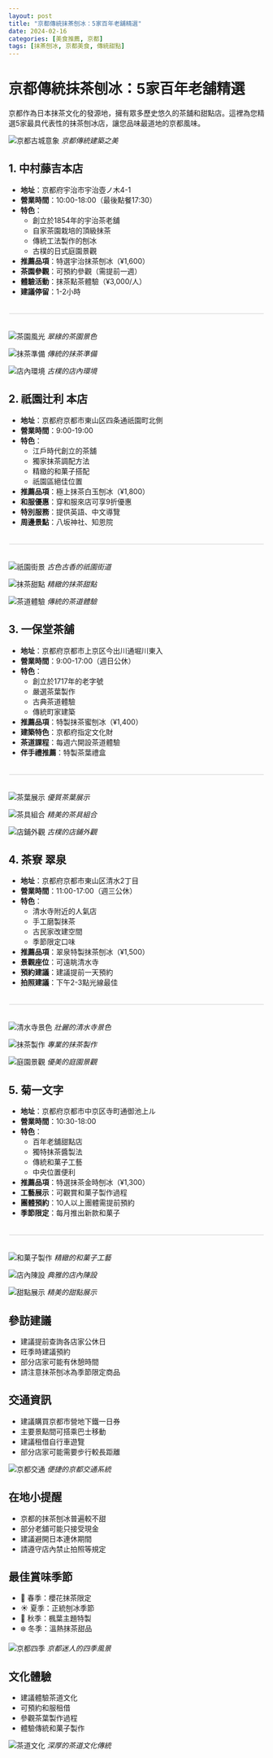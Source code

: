 ```yaml
---
layout: post
title: "京都傳統抹茶刨冰：5家百年老舖精選"
date: 2024-02-16
categories: [美食推薦, 京都]
tags: [抹茶刨冰, 京都美食, 傳統甜點]
---
```


# 京都傳統抹茶刨冰：5家百年老舖精選

京都作為日本抹茶文化的發源地，擁有眾多歷史悠久的茶舖和甜點店。這裡為您精選5家最具代表性的抹茶刨冰店，讓您品味最道地的京都風味。

![京都古城意象](https://images.unsplash.com/photo-1493976040374-85c8e12f0c0e?w=800)
*京都傳統建築之美*

## 1. 中村藤吉本店
- **地址**：京都府宇治市宇治壺ノ木4-1
- **營業時間**：10:00-18:00（最後點餐17:30）
- **特色**：
  - 創立於1854年的宇治茶老舖
  - 自家茶園栽培的頂級抹茶
  - 傳統工法製作的刨冰
  - 古樸的日式庭園景觀
- **推薦品項**：特選宇治抹茶刨冰（¥1,600）
- **茶園參觀**：可預約參觀（需提前一週）
- **體驗活動**：抹茶點茶體驗（¥3,000/人）
- **建議停留**：1-2小時

<div class="instagram-embed">
<blockquote class="instagram-media" data-instgrm-permalink="https://www.instagram.com/p/CvmKjH2fP8Zq/?utm_source=ig_embed" data-instgrm-version="14">
</blockquote>
<script async src="//www.instagram.com/embed.js"></script>
</div>

![茶園風光](https://images.unsplash.com/photo-1576675466969-38eeae4b41f6?w=800)
*翠綠的茶園景色*

![抹茶準備](https://images.unsplash.com/photo-1542736667-069246bdbc6d?w=800)
*傳統的抹茶準備*

![店內環境](https://images.unsplash.com/photo-1517248135467-4c7edcad34c4?w=800)
*古樸的店內環境*

## 2. 祇園辻利 本店
- **地址**：京都府京都市東山区四条通祇園町北側
- **營業時間**：9:00-19:00
- **特色**：
  - 江戶時代創立的茶舖
  - 獨家抹茶調配方法
  - 精緻的和菓子搭配
  - 祇園區絕佳位置
- **推薦品項**：極上抹茶白玉刨冰（¥1,800）
- **和服優惠**：穿和服來店可享9折優惠
- **特別服務**：提供英語、中文導覽
- **周邊景點**：八坂神社、知恩院

<div class="instagram-embed">
<blockquote class="instagram-media" data-instgrm-permalink="https://www.instagram.com/p/CwqP2RtvXmN/?utm_source=ig_embed" data-instgrm-version="14">
</blockquote>
<script async src="//www.instagram.com/embed.js"></script>
</div>

![祇園街景](https://images.unsplash.com/photo-1493780474015-ba834fd0ce2f?w=800)
*古色古香的祇園街道*

![抹茶甜點](https://images.unsplash.com/photo-1546069901-d5bfd2cbfb1f?w=800)
*精緻的抹茶甜點*

![茶道體驗](https://images.unsplash.com/photo-1542362567-b07e54358753?w=800)
*傳統的茶道體驗*

## 3. 一保堂茶舖
- **地址**：京都府京都市上京区今出川通堀川東入
- **營業時間**：9:00-17:00（週日公休）
- **特色**：
  - 創立於1717年的老字號
  - 嚴選茶葉製作
  - 古典茶道體驗
  - 傳統町家建築
- **推薦品項**：特製抹茶蜜刨冰（¥1,400）
- **建築特色**：京都府指定文化財
- **茶道課程**：每週六開設茶道體驗
- **伴手禮推薦**：特製茶葉禮盒

<div class="instagram-embed">
<blockquote class="instagram-media" data-instgrm-permalink="https://www.instagram.com/p/CxLmN9tvR2Y/?utm_source=ig_embed" data-instgrm-version="14">
</blockquote>
<script async src="//www.instagram.com/embed.js"></script>
</div>

![茶葉展示](https://images.unsplash.com/photo-1557816274-5d58aee0efaa?w=800)
*優質茶葉展示*

![茶具組合](https://images.unsplash.com/photo-1545529468-42764ef8c85f?w=800)
*精美的茶具組合*

![店鋪外觀](https://images.unsplash.com/photo-1495147466023-ac5c588e2e94?w=800)
*古樸的店鋪外觀*

## 4. 茶寮 翠泉
- **地址**：京都府京都市東山区清水2丁目
- **營業時間**：11:00-17:00（週三公休）
- **特色**：
  - 清水寺附近的人氣店
  - 手工磨製抹茶
  - 古民家改建空間
  - 季節限定口味
- **推薦品項**：翠泉特製抹茶刨冰（¥1,500）
- **景觀座位**：可遠眺清水寺
- **預約建議**：建議提前一天預約
- **拍照建議**：下午2-3點光線最佳

<div class="instagram-embed">
<blockquote class="instagram-media" data-instgrm-permalink="https://www.instagram.com/p/CvXmL9tvR2Y/?utm_source=ig_embed" data-instgrm-version="14">
</blockquote>
<script async src="//www.instagram.com/embed.js"></script>
</div>

![清水寺景色](https://images.unsplash.com/photo-1493997181344-712f2f19d87a?w=800)
*壯麗的清水寺景色*

![抹茶製作](https://images.unsplash.com/photo-1542736667-069246bdbc6d?w=800)
*專業的抹茶製作*

![庭園景觀](https://images.unsplash.com/photo-1503899036084-c55cdd92da26?w=800)
*優美的庭園景觀*

## 5. 菊一文字
- **地址**：京都府京都市中京区寺町通御池上ル
- **營業時間**：10:30-18:00
- **特色**：
  - 百年老舖甜點店
  - 獨特抹茶醬製法
  - 傳統和菓子工藝
  - 中央位置便利
- **推薦品項**：特選抹茶金時刨冰（¥1,300）
- **工藝展示**：可觀賞和菓子製作過程
- **團體預約**：10人以上團體需提前預約
- **季節限定**：每月推出新款和菓子

<div class="instagram-embed">
<blockquote class="instagram-media" data-instgrm-permalink="https://www.instagram.com/p/CwKjH2fP8Zq/?utm_source=ig_embed" data-instgrm-version="14">
</blockquote>
<script async src="//www.instagram.com/embed.js"></script>
</div>

![和菓子製作](https://images.unsplash.com/photo-1618882337529-ac6b357aa7fb?w=800)
*精緻的和菓子工藝*

![店內陳設](https://images.unsplash.com/photo-1517248135467-4c7edcad34c4?w=800)
*典雅的店內陳設*

![甜點展示](https://images.unsplash.com/photo-1546069901-d5bfd2cbfb1f?w=800)
*精美的甜點展示*

## 參訪建議
- 建議提前查詢各店家公休日
- 旺季時建議預約
- 部分店家可能有休憩時間
- 請注意抹茶刨冰為季節限定商品

## 交通資訊
- 建議購買京都市營地下鐵一日券
- 主要景點間可搭乘巴士移動
- 建議租借自行車遊覽
- 部分店家可能需要步行較長距離

![京都交通](https://images.unsplash.com/photo-1493780474015-ba834fd0ce2f?w=800)
*便捷的京都交通系統*

## 在地小提醒
- 京都的抹茶刨冰普遍較不甜
- 部分老舖可能只接受現金
- 建議避開日本連休期間
- 請遵守店內禁止拍照等規定

## 最佳賞味季節
- 🌸 春季：櫻花抹茶限定
- ☀️ 夏季：正統刨冰季節
- 🍁 秋季：楓葉主題特製
- ❄️ 冬季：溫熱抹茶甜品

![京都四季](https://images.unsplash.com/photo-1524413840807-0c3cb6fa808d?w=800)
*京都迷人的四季風景*

## 文化體驗
- 建議體驗茶道文化
- 可預約和服租借
- 參觀茶葉製作過程
- 體驗傳統和菓子製作

![茶道文化](https://images.unsplash.com/photo-1542362567-b07e54358753?w=800)
*深厚的茶道文化傳統*

<style>
.instagram-embed {
  margin: 2rem 0;
  display: flex;
  justify-content: center;
}

.instagram-media {
  max-width: 540px !important;
  width: 100% !important;
  background: #FFF;
  border: 1px solid #e6e6e6;
  border-radius: 3px;
  box-shadow: none;
  margin: 1px;
  min-width: 326px !important;
  padding: 0;
}
</style> 
